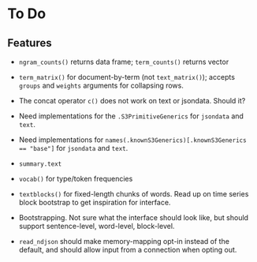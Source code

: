 To Do
=====


Features
--------

 * `ngram_counts()` returns data frame; `term_counts()` returns vector

 * `term_matrix()` for document-by-term (not `text_matrix()`); accepts
   `groups` and `weights` arguments for collapsing rows.

 * The concat operator `c()` does not work on text or jsondata. Should it?

 * Need implementations for the `.S3PrimitiveGenerics` for `jsondata` and
   `text`.

 * Need implementations for
   `names(.knownS3Generics)[.knownS3Generics == "base"]`
   for `jsondata` and `text`.

 * `summary.text`

 * `vocab()` for type/token frequencies

 * `textblocks()` for fixed-length chunks of words. Read up on time series block
   bootstrap to get inspiration for interface.

 * Bootstrapping. Not sure what the interface should look like, but should
   support sentence-level, word-level, block-level.

 * `read_ndjson` should make memory-mapping opt-in instead of the default,
   and should allow input from a connection when opting out.
